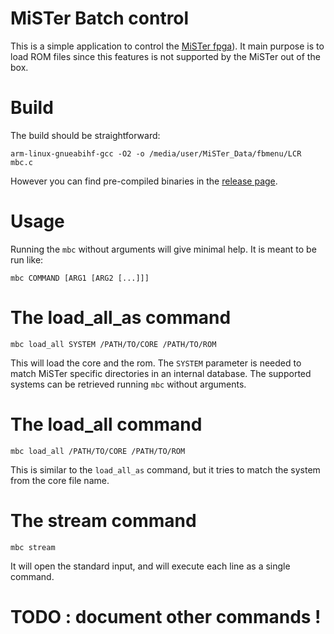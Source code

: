 
# MiSTer Batch control

This is a simple application to control the [MiSTer
fpga](https://github.com/MiSTer-devel)). It main purpose is to load ROM files
since this features is not supported by the MiSTer out of the box.

# Build

The build should be straightforward:

```
arm-linux-gnueabihf-gcc -O2 -o /media/user/MiSTer_Data/fbmenu/LCR mbc.c
```

However you can find pre-compiled binaries in the [release
page](https://github.com/pocomane/MiSTer_Batch_Control/releases).

# Usage

Running the `mbc` without arguments will give minimal help. It is meant to be
run like:

```
mbc COMMAND [ARG1 [ARG2 [...]]]
```

# The load_all_as command

```
mbc load_all SYSTEM /PATH/TO/CORE /PATH/TO/ROM
```

This will load the core and the rom. The `SYSTEM` parameter is needed to match
MiSTer specific directories in an internal database. The supported systems can
be retrieved running `mbc` without arguments.


# The load_all command

```
mbc load_all /PATH/TO/CORE /PATH/TO/ROM
```

This is similar to the `load_all_as` command, but it tries to match the system
from the core file name.

# The stream command

```
mbc stream
```

It will open the standard input, and will execute each line as a single command.

# TODO : document other commands !

